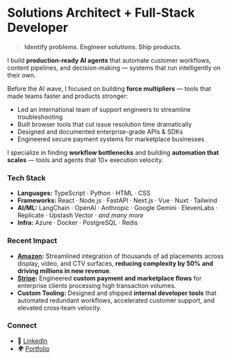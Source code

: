 # Solutions Architect + Full‑Stack Developer  
> **Identify problems. Engineer solutions. Ship products.**

I build **production‑ready AI agents** that automate customer workflows, content pipelines, and decision-making — systems that run intelligently on their own.  

Before the AI wave, I focused on building **force multipliers** — tools that made teams faster and products stronger:

- Led an international team of support engineers to streamline troubleshooting  
- Built browser tools that cut issue resolution time dramatically  
- Designed and documented enterprise-grade APIs & SDKs  
- Engineered secure payment systems for marketplace businesses  

I specialize in finding **workflow bottlenecks** and building **automation that scales** — tools and agents that 10× execution velocity.

### Tech Stack

- **Languages:** TypeScript · Python · HTML · CSS
- **Frameworks:** React · Node.js · FastAPI · Next.js · Vue · Nuxt · Tailwind  
- **AI/ML:** LangChain · OpenAI · Anthropic · Google Gemini · ElevenLabs · Replicate · Upstash Vector · _and many more_
- **Infra:** Azure · Docker · PostgreSQL · Redis

### Recent Impact
- **[Amazon](https://aps.amazon.com):** Streamlined integration of thousands of ad placements across display, video, and CTV surfaces, **reducing complexity by 50% and driving millions in new revenue**.
- **[Stripe](https://stripe.com):** Engineered **custom payment and marketplace flows** for enterprise clients processing high transaction volumes.
- **Custom Tooling:** Designed and shipped **internal developer tools** that automated redundant workflows, accelerated customer support, and elevated cross‑team velocity.

### Connect

- 💼 [LinkedIn](https://linkedin.com/in/jcottam)  
- 🌍 [Portfolio](https://johnryancottam.com)
